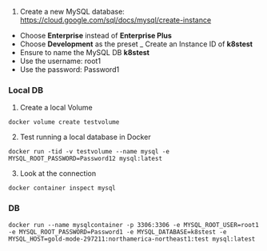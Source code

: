 1. Create a new MySQL database: https://cloud.google.com/sql/docs/mysql/create-instance
- Choose **Enterprise** instead of **Enterprise Plus**
- Choose **Development** as the preset
_ Create an Instance ID of **k8stest**
- Ensure to name the MySQL DB **k8stest**
- Use the username: root1
- Use the password: Password1

### Local DB
1. Create a local Volume
```
docker volume create testvolume
```

2. Test running a local database in Docker
```
docker run -tid -v testvolume --name mysql -e MYSQL_ROOT_PASSWORD=Password12 mysql:latest
```

3. Look at the connection
```
docker container inspect mysql
```

### DB
```
docker run --name mysqlcontainer -p 3306:3306 -e MYSQL_ROOT_USER=root1 -e MYSQL_ROOT_PASSWORD=Password1 -e MYSQL_DATABASE=k8stest -e MYSQL_HOST=gold-mode-297211:northamerica-northeast1:test mysql:latest
```